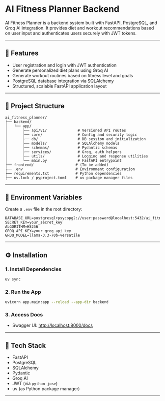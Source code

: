 # AI Fitness Planner Backend

AI Fitness Planner is a backend system built with FastAPI, PostgreSQL, and Groq AI integration. It provides diet and workout recommendations based on user input and authenticates users securely with JWT tokens.

---

## 🚀 Features

* User registration and login with JWT authentication
* Generate personalized diet plans using Groq AI
* Generate workout routines based on fitness level and goals
* PostgreSQL database integration via SQLAlchemy
* Structured, scalable FastAPI application layout

---

## 📂 Project Structure

```
ai_fitness_planner/
├── backend/
│   └── app/
│       ├── api/v1/              # Versioned API routes
│       ├── core/                # Config and security logic
│       ├── db/                  # DB session and initialization
│       ├── models/              # SQLAlchemy models
│       ├── schemas/             # Pydantic schemas
│       ├── services/            # Groq, auth helpers
│       ├── utils/               # Logging and response utilities
│       └── main.py              # FastAPI entrypoint
├── frontend/                   # (To be added)
├── .env                        # Environment configuration
├── requirements.txt            # Python dependencies
├── uv.lock / pyproject.toml    # uv package manager files
```

---

## 📃 Environment Variables

Create a `.env` file in the root directory:

```
DATABASE_URL=postgresql+psycopg2://user:password@localhost:5432/ai_fitness_db
SECRET_KEY=your_secret_key
ALGORITHM=HS256
GROQ_API_KEY=your_groq_api_key
GROQ_MODEL=llama-3.3-70b-versatile
```

---

## ⚙️ Installation

### 1. Install Dependencies

```bash
uv sync
```

### 2. Run the App

```bash
uvicorn app.main:app --reload --app-dir backend
```

### 3. Access Docs

* Swagger UI: [http://localhost:8000/docs](http://localhost:8000/docs)

---

## 🦄 Tech Stack

* FastAPI
* PostgreSQL
* SQLAlchemy
* Pydantic
* Groq AI
* JWT (via `python-jose`)
* uv (as Python package manager)

---

